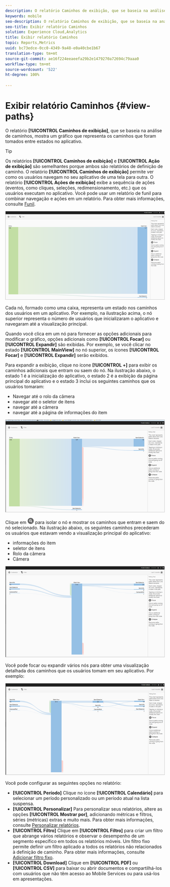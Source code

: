 ```yaml
---
description: O relatório Caminhos de exibição, que se baseia na análise de caminhos, mostra um gráfico que representa os caminhos que foram tomados entre estados no aplicativo.
keywords: mobile
seo-description: O relatório Caminhos de exibição, que se baseia na análise de caminhos, mostra um gráfico que representa os caminhos que foram tomados entre estados no aplicativo.
seo-title: Exibir relatório Caminhos
solution: Experience Cloud,Analytics
title: Exibir relatório Caminhos
topic: Reports,Metrics
uuid: bc73edce-0cc0-4349-9a48-e0a40cbe1b67
translation-type: tm+mt
source-git-commit: ae16f224eeaeefa29b2e1479270a72694c79aaa0
workflow-type: tm+mt
source-wordcount: '522'
ht-degree: 100%

---
```



# Exibir relatório Caminhos {#view-paths}

O relatório **[!UICONTROL Caminhos de exibição]**, que se baseia na análise de caminhos, mostra um gráfico que representa os caminhos que foram tomados entre estados no aplicativo.

>[!TIP]
>
>Os relatórios **[!UICONTROL Caminhos de exibição]** e **[!UICONTROL Ação de exibição]** são semelhantes porque ambos são relatórios de definição de caminho. O relatório **[!UICONTROL Caminhos de exibição]** permite ver como os usuários navegam no seu aplicativo de uma tela para outra. O relatório **[!UICONTROL Ações de exibição]** exibe a sequência de ações (eventos, como cliques, seleções, redimensionamento, etc.) que os usuários executam no aplicativo. Você pode usar um relatório de funil para combinar navegação e ações em um relatório. Para obter mais informações, consulte [Funil](/help/using/usage/reports-funnel.md).

![caminhos de visualização](assets/view_paths.png)

Cada nó, formado como uma caixa, representa um estado nos caminhos dos usuários em um aplicativo. Por exemplo, na ilustração acima, o nó superior representa o número de usuários que inicializaram o aplicativo e navegaram até a visualização principal.

Quando você clica em um nó para fornecer as opções adicionais para modificar o gráfico, opções adicionais como **[!UICONTROL Focar]** ou **[!UICONTROL Expandir]** são exibidas. Por exemplo, se você clicar no estado **[!UICONTROL MainView]** no nó superior, os ícones **[!UICONTROL Focar]** e **[!UICONTROL Expandir]** serão exibidos.

Para expandir a exibição, clique no ícone **[!UICONTROL +]** para exibir os caminhos adicionais que entram ou saem do nó. Na ilustração abaixo, o estado 1 é a inicialização do aplicativo, o estado 2 é a exibição da página principal do aplicativo e o estado 3 inclui os seguintes caminhos que os usuários tomaram:

* Navegar até o rolo da câmera
* navegar até o seletor de itens
* navegar até a câmera
* navegar até a página de informações do item

![](assets/view_paths_expand.png)

Clique em ![focus icon](assets/icon_focus.png) para isolar o nó e mostrar os caminhos que entram e saem do nó selecionado. Na ilustração abaixo, os seguintes caminhos precederam os usuários que estavam vendo a visualização principal do aplicativo:

* informações do item
* seletor de itens
* Rolo da câmera
* Câmera

![visualizar foco do caminho](assets/view_paths_focus.png)

Você pode focar ou expandir vários nós para obter uma visualização detalhada dos caminhos que os usuários tomam em seu aplicativo. Por exemplo:

![caminho de visualização múltiplo](assets/view_paths_mult.png)

Você pode configurar as seguintes opções no relatório:

* **[!UICONTROL Período]**
Clique no ícone **[!UICONTROL Calendário]** para selecionar um período personalizado ou um período atual na lista suspensa.
* **[!UICONTROL Personalizar]**
Para personalizar seus relatórios, altere as opções **[!UICONTROL Mostrar por]**, adicionando métricas e filtros, séries (métricas) extras e muito mais. Para obter mais informações, consulte [Personalizar relatórios](/help/using/usage/reports-customize/reports-customize.md).
* **[!UICONTROL Filtro]**
Clique em **[!UICONTROL Filtro]** para criar um filtro que abrange vários relatórios e observar o desempenho de um segmento específico em todos os relatórios móveis. Um filtro fixo permite definir um filtro aplicado a todos os relatórios não relacionados à definição de caminho. Para obter mais informações, consulte [Adicionar filtro fixo](/help/using/usage/reports-customize/t-sticky-filter.md).
* **[!UICONTROL Download]**
Clique em **[!UICONTROL PDF]** ou **[!UICONTROL CSV]** para baixar ou abrir documentos e compartilhá-los com usuários que não têm acesso ao Mobile Services ou para usá-los em apresentações.